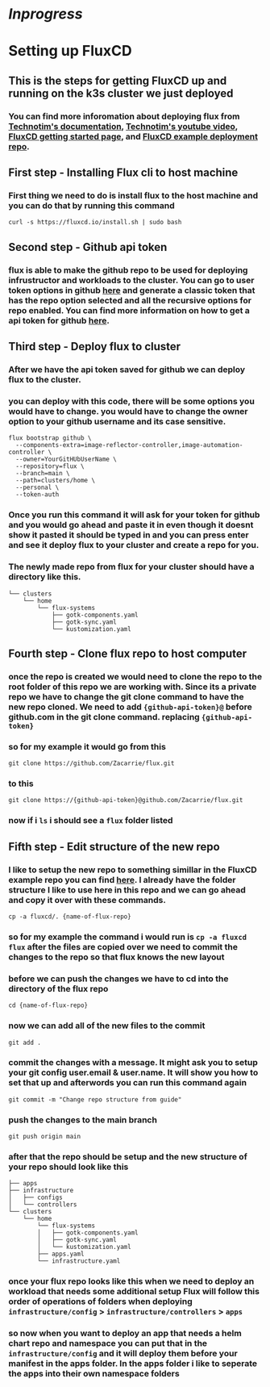 # *Inprogress*

# Setting up FluxCD
## This is the steps for getting FluxCD up and running on the k3s cluster we just deployed
### You can find more inforomation about deploying flux from [Technotim's documentation](https://technotim.live/posts/flux-devops-gitops/), [Technotim's youtube video](https://youtu.be/PFLimPh5-wo?si=cGkVMkltf0NTvVuZ), [FluxCD getting started page](https://fluxcd.io/flux/get-started/), and [FluxCD example deployment repo](https://github.com/fluxcd/flux2-kustomize-helm-example).

## First step - Installing Flux cli to host machine
### First thing we need to do is install flux to the host machine and you can do that by running this command
```
curl -s https://fluxcd.io/install.sh | sudo bash
```

## Second step - Github api token
### flux is able to make the github repo to be used for deploying infrustructor and workloads to the cluster. You can go to user token options in github [here](https://github.com/settings/tokens) and generate a classic token that has the repo option selected and all the recursive options for repo enabled. You can find more information on how to get a api token for github [here](https://docs.github.com/en/authentication/keeping-your-account-and-data-secure/managing-your-personal-access-tokens).

## Third step - Deploy flux to cluster
### After we have the api token saved for github we can deploy flux to the cluster.
### you can deploy with this code, there will be some options you would have to change. you would have to change the owner option to your github username and its case sensitive.
```
flux bootstrap github \
  --components-extra=image-reflector-controller,image-automation-controller \
  --owner=YourGitHUbUserName \
  --repository=flux \
  --branch=main \
  --path=clusters/home \
  --personal \
  --token-auth
```
### Once you run this command it will ask for your token for github and you would go ahead and paste it in even though it doesnt show it pasted it should be typed in and you can press enter and see it deploy flux to your cluster and create a repo for you.
### The newly made repo from flux for your cluster should have a directory like this.
```
└── clusters
    └── home
        └── flux-systems
            ├── gotk-components.yaml
            ├── gotk-sync.yaml
            └── kustomization.yaml
```
## Fourth step - Clone flux repo to host computer
### once the repo is created we would need to clone the repo to the root folder of this repo we are working with. Since its a private repo we have to change the git clone command to have the new repo cloned. We need to add ```{github-api-token}@``` before github.com in the git clone command. replacing ```{github-api-token}``` 
### so for my example it would go from this
```
git clone https://github.com/Zacarrie/flux.git
```
### to this
```
git clone https://{github-api-token}@github.com/Zacarrie/flux.git
```
### now if i ```ls``` i should see a ```flux``` folder listed

## Fifth step - Edit structure of the new repo
### I like to setup the new repo to something simillar in the FluxCD example repo you can find [here](https://github.com/fluxcd/flux2-kustomize-helm-example/tree/main). I already have the folder structure I like to use here in this repo and we can go ahead and copy it over with these commands.
```
cp -a fluxcd/. {name-of-flux-repo}
```
### so for my example the command i would run is ```cp -a fluxcd flux``` after the files are copied over we need to commit the changes to the repo so that flux knows the new layout
### before we can push the changes we have to cd into the directory of the flux repo
```
cd {name-of-flux-repo}
```
### now we can add all of the new files to the commit
```
git add .
```
### commit the changes with a message. It might ask you to setup your git config user.email & user.name. It will show you how to set that up and afterwords you can run this command again
```
git commit -m "Change repo structure from guide"
```
### push the changes to the main branch
```
git push origin main
```
### after that the repo should be setup and the new structure of your repo should look like this
```
├── apps
├── infrastructure
│   ├── configs
│   └── controllers
└── clusters
    └── home
        └── flux-systems
        │   ├── gotk-components.yaml
        │   ├── gotk-sync.yaml
        │   └── kustomization.yaml
        ├── apps.yaml
        └── infrastructure.yaml
```
### once your flux repo looks like this when we need to deploy an workload that needs some additional setup Flux will follow this order of operations of folders when deploying ```infrastructure/config``` > ```infrastructure/controllers``` > ```apps``` 
### so now when you want to deploy an app that needs a helm chart repo and namespace you can put that in the ```infrastructure/config``` and it will deploy them before your manifest in the apps folder. In the apps folder i like to seperate the apps into their own namespace folders